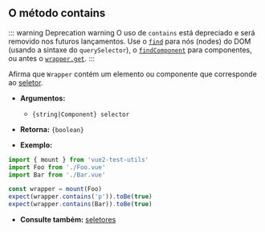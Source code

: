 ## O método contains

::: warning Deprecation warning
O uso de `contains` está depreciado e será removido nos futuros lançamentos. Use o [`find`](./find.md) para nós (nodes) do DOM (usando a sintaxe do `querySelector`), o [`findComponent`](./findComponent.md) para componentes, ou antes o [`wrapper.get`](./get.md).
:::

Afirma que `Wrapper` contém um elemento ou componente que corresponde ao [seletor](../selectors.md).

- **Argumentos:**

  - `{string|Component} selector`

- **Retorna:** `{boolean}`

- **Exemplo:**

```js
import { mount } from 'vue2-test-utils'
import Foo from './Foo.vue'
import Bar from './Bar.vue'

const wrapper = mount(Foo)
expect(wrapper.contains('p')).toBe(true)
expect(wrapper.contains(Bar)).toBe(true)
```

- **Consulte também:** [seletores](../selectors.md)
